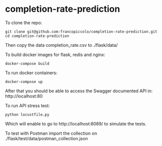 # completion-rate-prediction
To clone the repo:
```shell script
git clone git@github.com:francopiccolo/completion-rate-prediction.git
cd completion-rate-prediction
```
Then copy the data completion_rate.csv to ./flask/data/

To build docker images for flask, redis and nginx:
```shell script
docker-compose build
```
To run docker containers:
```shell script
docker-compose up
```
After that you should be able to access the Swagger documented API in:
http://localhost:80

To run API stress test:
```shell script
python locustfile.py
```
Which will enable to go to http://localhost:8089/ to simulate the tests.

To test with Postman import the collection on ./flask/test/data/postman_collection.json
